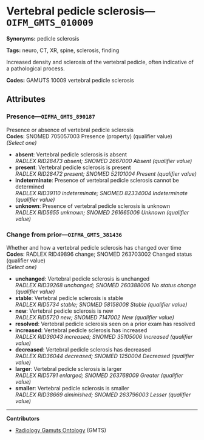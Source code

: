 # Vertebral pedicle sclerosis—`OIFM_GMTS_010009`

**Synonyms:** pedicle sclerosis

**Tags:** neuro, CT, XR, spine, sclerosis, finding

Increased density and sclerosis of the vertebral pedicle, often indicative of a pathological process.

**Codes:** GAMUTS 10009 vertebral pedicle sclerosis

## Attributes

### Presence—`OIFMA_GMTS_890187`

Presence or absence of vertebral pedicle sclerosis  
**Codes**: SNOMED 705057003 Presence (property) (qualifier value)  
*(Select one)*

- **absent**: Vertebral pedicle sclerosis is absent  
_RADLEX RID28473 absent; SNOMED 2667000 Absent (qualifier value)_
- **present**: Vertebral pedicle sclerosis is present  
_RADLEX RID28472 present; SNOMED 52101004 Present (qualifier value)_
- **indeterminate**: Presence of vertebral pedicle sclerosis cannot be determined  
_RADLEX RID39110 indeterminate; SNOMED 82334004 Indeterminate (qualifier value)_
- **unknown**: Presence of vertebral pedicle sclerosis is unknown  
_RADLEX RID5655 unknown; SNOMED 261665006 Unknown (qualifier value)_

### Change from prior—`OIFMA_GMTS_381436`

Whether and how a vertebral pedicle sclerosis has changed over time  
**Codes**: RADLEX RID49896 change; SNOMED 263703002 Changed status (qualifier value)  
*(Select one)*

- **unchanged**: Vertebral pedicle sclerosis is unchanged  
_RADLEX RID39268 unchanged; SNOMED 260388006 No status change (qualifier value)_
- **stable**: Vertebral pedicle sclerosis is stable  
_RADLEX RID5734 stable; SNOMED 58158008 Stable (qualifier value)_
- **new**: Vertebral pedicle sclerosis is new  
_RADLEX RID5720 new; SNOMED 7147002 New (qualifier value)_
- **resolved**: Vertebral pedicle sclerosis seen on a prior exam has resolved  
- **increased**: Vertebral pedicle sclerosis has increased  
_RADLEX RID36043 increased; SNOMED 35105006 Increased (qualifier value)_
- **decreased**: Vertebral pedicle sclerosis has decreased  
_RADLEX RID36044 decreased; SNOMED 1250004 Decreased (qualifier value)_
- **larger**: Vertebral pedicle sclerosis is larger  
_RADLEX RID5791 enlarged; SNOMED 263768009 Greater (qualifier value)_
- **smaller**: Vertebral pedicle sclerosis is smaller  
_RADLEX RID38669 diminished; SNOMED 263796003 Lesser (qualifier value)_

---

**Contributors**

- [Radiology Gamuts Ontology](https://gamuts.net/) (GMTS)